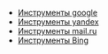 + [Инструменты google](https://www.google.com/webmasters/tools/home?hl=ru&pli=1)
+ [Инструменты yandex](https://webmaster.yandex.ua/)
+ [Инструменты mail.ru](http://webmaster.mail.ru/)
+ [Инструменты Bing](https://www.bing.com/webmaster/home/mysites?orde=1)
